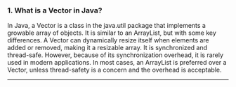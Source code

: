 ### 1. What is a Vector in Java?
In Java, a Vector is a class in the java.util package that implements a growable array of objects. It is similar to an ArrayList, but with some key differences. A Vector can dynamically resize itself when elements are added or removed, making it a resizable array. It is synchronized and thread-safe. However, because of its synchronization overhead, it is rarely used in modern applications. In most cases, an ArrayList is preferred over a Vector, unless thread-safety is a concern and the overhead is acceptable.

---
